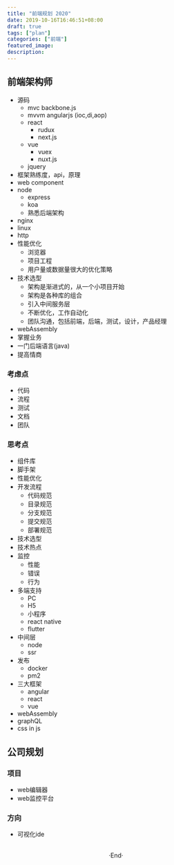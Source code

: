 ```yaml
---
title: "前端规划 2020"
date: 2019-10-16T16:46:51+08:00
draft: true
tags: ["plan"]
categories: ["前端"]
featured_image: 
description: 
---
```


## 前端架构师

- 源码 
  - mvc backbone.js
  - mvvm angularjs (ioc,di,aop)
  - react
    - rudux
    - next.js
  - vue
    - vuex
    - nuxt.js
  - jquery
- 框架熟练度，api，原理
- web component
- node
  - express
  - koa
  - 熟悉后端架构
- nginx
- linux
- http
- 性能优化 
  - 浏览器
  - 项目工程
  - 用户量或数据量很大的优化策略
- 技术选型
  - 架构是渐进式的，从一个小项目开始
  - 架构是各种库的组合
  - 引入中间服务层
  - 不断优化，工作自动化
  - 团队沟通，包括前端，后端，测试，设计，产品经理
- webAssembly
- 掌握业务
- 一门后端语言(java)
- 提高情商

### 考虑点

- 代码
- 流程
- 测试
- 文档
- 团队

### 思考点

- 组件库
- 脚手架
- 性能优化
- 开发流程
  - 代码规范
  - 目录规范
  - 分支规范
  - 提交规范
  - 部署规范
- 技术选型
- 技术热点
- 监控
  - 性能
  - 错误
  - 行为
- 多端支持
  - PC
  - H5 
  - 小程序
  - react native
  - flutter
- 中间层
  - node
  - ssr
- 发布
  - docker
  - pm2
- 三大框架
  - angular
  - react
  - vue
- webAssembly
- graphQL
- css in js

## 公司规划

### 项目

- web编辑器
- web监控平台

### 方向

- 可视化ide

<br>

<center>  ·End·  </center>